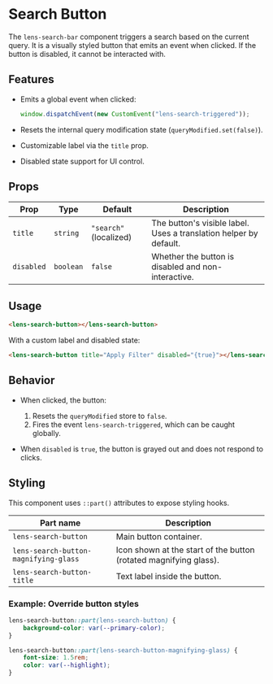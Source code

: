# Search Button

The `lens-search-bar` component triggers a search based on the current query. It is a visually styled button that emits an event when clicked. If the button is disabled, it cannot be interacted with.

## Features

- Emits a global event when clicked:

    ```ts
    window.dispatchEvent(new CustomEvent("lens-search-triggered"));
    ```

- Resets the internal query modification state (`queryModified.set(false)`).
- Customizable label via the `title` prop.
- Disabled state support for UI control.

## Props

| Prop       | Type      | Default                | Description                                                       |
| ---------- | --------- | ---------------------- | ----------------------------------------------------------------- |
| `title`    | `string`  | `"search"` (localized) | The button's visible label. Uses a translation helper by default. |
| `disabled` | `boolean` | `false`                | Whether the button is disabled and non-interactive.               |

## Usage

```html
<lens-search-button></lens-search-button>
```

With a custom label and disabled state:

```html
<lens-search-button title="Apply Filter" disabled="{true}"></lens-search-button>
```

## Behavior

- When clicked, the button:
    1. Resets the `queryModified` store to `false`.
    2. Fires the event `lens-search-triggered`, which can be caught globally.

- When `disabled` is `true`, the button is grayed out and does not respond to clicks.

## Styling

This component uses `::part()` attributes to expose styling hooks.

| Part name                             | Description                                                       |
| ------------------------------------- | ----------------------------------------------------------------- |
| `lens-search-button`                  | Main button container.                                            |
| `lens-search-button-magnifying-glass` | Icon shown at the start of the button (rotated magnifying glass). |
| `lens-search-button-title`            | Text label inside the button.                                     |

### Example: Override button styles

```css
lens-search-button::part(lens-search-button) {
    background-color: var(--primary-color);
}

lens-search-button::part(lens-search-button-magnifying-glass) {
    font-size: 1.5rem;
    color: var(--highlight);
}
```
